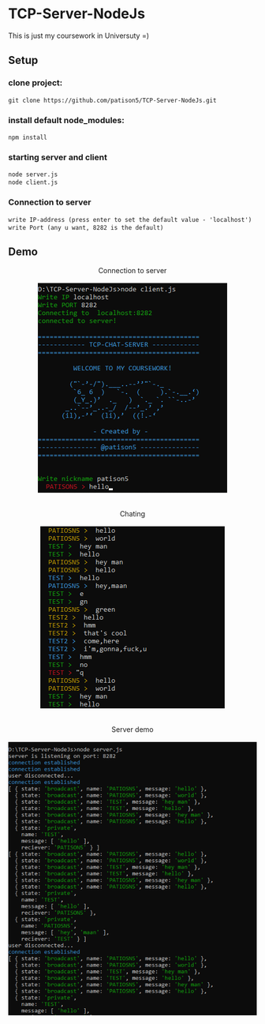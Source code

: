 # TCP-Server-NodeJs

This is just my coursework in Universuty =)



## Setup
### clone project:

```
git clone https://github.com/patison5/TCP-Server-NodeJs.git
```

### install default node_modules:

```
npm install
```

### starting server and client

```
node server.js
node client.js
```

### Connection to server
```
write IP-address (press enter to set the default value - 'localhost')
write Port (any u want, 8282 is the default)
```


## Demo

<p align="center">
  <span>Connection to server</span>
  <br />
  <br />
  <img src="https://github.com/patison5/TCP-Server-NodeJs/blob/master/img/demo/client-connect.png?raw=true" alt="Nodemon Logo">
  <br />
  <br />
</p>

<p align="center">
  <span>Chating</span>
  <br />
  <br />
  <img src="https://github.com/patison5/TCP-Server-NodeJs/blob/master/img/demo/client.png?raw=true" alt="Nodemon Logo">
  <br />
  <br />
</p>

<p align="center">
  <span>Server demo</span>
  <br />
  <br />
  <img src="https://github.com/patison5/TCP-Server-NodeJs/blob/master/img/demo/server.png?raw=true" alt="Nodemon Logo">
  <br />
  <br />
</p>
